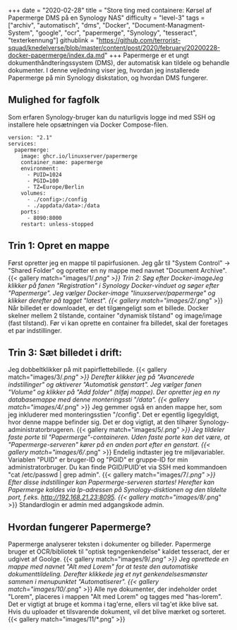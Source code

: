 +++
date = "2020-02-28"
title = "Store ting med containere: Kørsel af Papermerge DMS på en Synology NAS"
difficulty = "level-3"
tags = ["archiv", "automatisch", "dms", "Docker", "Document-Managment-System", "google", "ocr", "papermerge", "Synology", "tesseract", "texterkennung"]
githublink = "https://github.com/terrorist-squad/knedelverse/blob/master/content/post/2020/february/20200228-docker-papermerge/index.da.md"
+++
Papermerge er et ungt dokumenthåndteringssystem (DMS), der automatisk kan tildele og behandle dokumenter. I denne vejledning viser jeg, hvordan jeg installerede Papermerge på min Synology diskstation, og hvordan DMS fungerer.
## Mulighed for fagfolk
Som erfaren Synology-bruger kan du naturligvis logge ind med SSH og installere hele opsætningen via Docker Compose-filen.
```
version: "2.1"
services:
  papermerge:
    image: ghcr.io/linuxserver/papermerge
    container_name: papermerge
    environment:
      - PUID=1024
      - PGID=100
      - TZ=Europe/Berlin
    volumes:
      - ./config>:/config
      - ./appdata/data>:/data
    ports:
      - 8090:8000
    restart: unless-stopped

```

## Trin 1: Opret en mappe
Først opretter jeg en mappe til papirfusionen. Jeg går til "System Control" -> "Shared Folder" og opretter en ny mappe med navnet "Document Archive".
{{< gallery match="images/1/*.png" >}}
Trin 2: Søg efter Docker-imageJeg klikker på fanen "Registration" i Synology Docker-vinduet og søger efter "Papermerge". Jeg vælger Docker-image "linuxserver/papermerge" og klikker derefter på tagget "latest".
{{< gallery match="images/2/*.png" >}}
Når billedet er downloadet, er det tilgængeligt som et billede. Docker skelner mellem 2 tilstande, container "dynamisk tilstand" og image/image (fast tilstand). Før vi kan oprette en container fra billedet, skal der foretages et par indstillinger.
## Trin 3: Sæt billedet i drift:
Jeg dobbeltklikker på mit papirflettebillede.
{{< gallery match="images/3/*.png" >}}
Derefter klikker jeg på "Avancerede indstillinger" og aktiverer "Automatisk genstart". Jeg vælger fanen "Volume" og klikker på "Add folder" (tilføj mappe). Der opretter jeg en ny databasemappe med denne monteringssti "/data".
{{< gallery match="images/4/*.png" >}}
Jeg gemmer også en anden mappe her, som jeg inkluderer med monteringsstien "/config". Det er egentlig ligegyldigt, hvor denne mappe befinder sig. Det er dog vigtigt, at den tilhører Synology-administratorbrugeren.
{{< gallery match="images/5/*.png" >}}
Jeg tildeler faste porte til "Papermerge"-containeren. Uden faste porte kan det være, at "Papermerge-serveren" kører på en anden port efter en genstart.
{{< gallery match="images/6/*.png" >}}
Endelig indtaster jeg tre miljøvariabler. Variablen "PUID" er bruger-ID og "PGID" er gruppe-ID for min administratorbruger. Du kan finde PGID/PUID'et via SSH med kommandoen "cat /etc/passwd | grep admin".
{{< gallery match="images/7/*.png" >}}
Efter disse indstillinger kan Papermerge-serveren startes! Herefter kan Papermerge kaldes via Ip-adressen på Synology-disktionen og den tildelte port, f.eks. http://192.168.21.23:8095.
{{< gallery match="images/8/*.png" >}}
Standardlogin er admin med adgangskode admin.
## Hvordan fungerer Papermerge?
Papermerge analyserer teksten i dokumenter og billeder. Papermerge bruger et OCR/bibliotek til "optisk tegngenkendelse" kaldet tesseract, der er udgivet af Goolge.
{{< gallery match="images/9/*.png" >}}
Jeg oprettede en mappe med navnet "Alt med Lorem" for at teste den automatiske dokumenttildeling. Derefter klikkede jeg et nyt genkendelsesmønster sammen i menupunktet "Automatiserer".
{{< gallery match="images/10/*.png" >}}
Alle nye dokumenter, der indeholder ordet "Lorem", placeres i mappen "Alt med Lorem" og tagges med "has-lorem". Det er vigtigt at bruge et komma i tag'erne, ellers vil tag'et ikke blive sat. Hvis du uploader et tilsvarende dokument, vil det blive mærket og sorteret.
{{< gallery match="images/11/*.png" >}}

